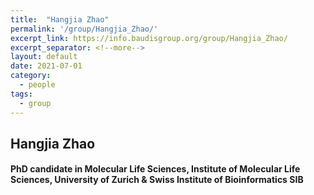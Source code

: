 ```yaml
---
title:  "Hangjia Zhao"
permalink: '/group/Hangjia_Zhao/'
excerpt_link: https://info.baudisgroup.org/group/Hangjia_Zhao/
excerpt_separator: <!--more-->
layout: default
date: 2021-07-01
category:
  - people
tags:
  - group
---
```


## Hangjia Zhao
#### PhD candidate in Molecular Life Sciences, Institute of Molecular Life Sciences, University of Zurich & Swiss Institute of Bioinformatics **SIB**

<!--more-->
